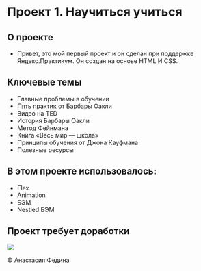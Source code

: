 # Проект 1. Научиться учиться

## О проекте

+ Привет, это мой первый проект и он сделан при поддержке Яндекс.Практикум. Он создан на основе HTML И CSS.

## Ключевые темы
* Главные проблемы в обучении
* Пять практик от Барбары Оакли
* Видео на TED
* История Барбары Оакли
* Метод Фейнмана
* Книга «Весь мир — школа»
* Принципы обучения от Джона Кауфмана
* Полезные ресурсы

## В этом проекте использовалось:
* Flex
* Animation
* БЭМ
* Nestled БЭМ

## Проект требует доработки

![](http://media.giphy.com/media/z8rEcJ6I0hiUM/giphy.gif)

© Анастасия Федина
